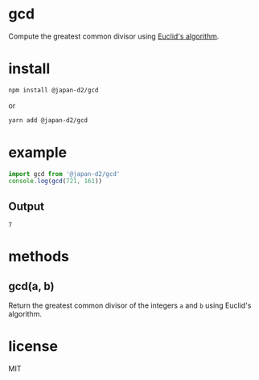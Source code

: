 # gcd

Compute the greatest common divisor using
[Euclid's algorithm](https://en.wikipedia.org/wiki/Greatest_common_divisor#Using_Euclid.27s_algorithm).

# install

```bash
npm install @japan-d2/gcd
```

or

```bash
yarn add @japan-d2/gcd
```

# example

```ts
import gcd from '@japan-d2/gcd'
console.log(gcd(721, 161))
```

## Output

```
7
```

# methods

## gcd(a, b)

Return the greatest common divisor of the integers `a` and `b` using Euclid's algorithm.

# license

MIT
